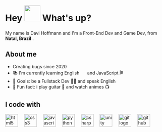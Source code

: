 <h1>Hey <img src="https://emojis.slackmojis.com/emojis/images/1577305505/7373/hand_wave.gif?1577305505" width="50" /> What's up?</h1>

<p>My name is Davi Hoffmann and I'm a Front-End Dev and Game Dev, from <img src="https://cdn-icons-png.flaticon.com/128/197/197386.png" width="17" /> <b>Natal, Brazil</b> .</p>

## About me

- Creating bugs since 2020
- 📚 I'm currently learning English <img src="https://cdn-icons-png.flaticon.com/128/197/197484.png" width="17" /> and JavaScript <img src="https://cdn.jsdelivr.net/gh/devicons/devicon/icons/javascript/javascript-original.svg" width="17" alt="javascript logo"  />
- 🎯 Goals: be a Fullstack Dev 👨‍💻 and speak English <img src="https://cdn-icons-png.flaticon.com/128/197/197484.png" width="17" />
- 🎲 Fun fact: i play guitar 🎸 and watch animes 📺</p>


## I code with

<div align="left">
  <img src="https://cdn.jsdelivr.net/gh/devicons/devicon/icons/html5/html5-original.svg" height="40" alt="html5 logo"  />
  <img width="12" />
  <img src="https://cdn.jsdelivr.net/gh/devicons/devicon/icons/css3/css3-original.svg" height="40" alt="css3 logo"  />
  <img width="12" />
  <img src="https://cdn.jsdelivr.net/gh/devicons/devicon/icons/javascript/javascript-original.svg" height="40" alt="javascript logo"  />
  <img width="12" />
  <img src="https://cdn.jsdelivr.net/gh/devicons/devicon/icons/python/python-original.svg" height="40" alt="python logo"  />
  <img width="12" />
  <img src="https://cdn.jsdelivr.net/gh/devicons/devicon/icons/csharp/csharp-original.svg" height="40" alt="csharp logo"  />
  <img width="12" />
  <img src="https://cdn.jsdelivr.net/gh/devicons/devicon/icons/unity/unity-original.svg" height="40" alt="unity logo"  />
  <img width="12" />
  <img src="https://cdn.jsdelivr.net/gh/devicons/devicon/icons/git/git-original.svg" height="40" alt="git logo"  />
  <img width="12" />
  <img src="https://cdn.jsdelivr.net/gh/devicons/devicon/icons/github/github-original.svg" height="40" alt="github logo"  />
</div>
